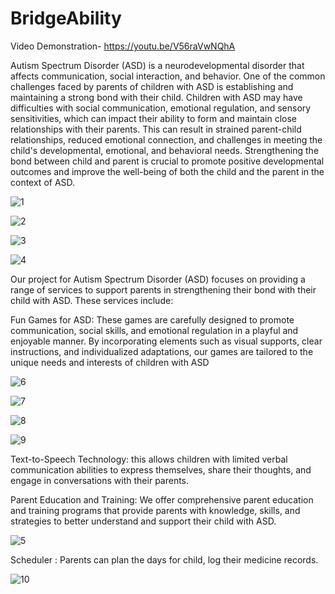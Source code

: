 # BridgeAbility

Video Demonstration- https://youtu.be/V56raVwNQhA

Autism Spectrum Disorder (ASD) is a neurodevelopmental disorder that affects communication, social interaction, and behavior. One of the common challenges faced by parents of children with ASD is establishing and maintaining a strong bond with their child. Children with ASD may have difficulties with social communication, emotional regulation, and sensory sensitivities, which can impact their ability to form and maintain close relationships with their parents. This can result in strained parent-child relationships, reduced emotional connection, and challenges in meeting the child's developmental, emotional, and behavioral needs. Strengthening the bond between child and parent is crucial to promote positive developmental outcomes and improve the well-being of both the child and the parent in the context of ASD.

![1](https://user-images.githubusercontent.com/85023497/235231956-2d7c9ded-9637-475d-8884-56cede9c1494.jpg)

![2](https://user-images.githubusercontent.com/85023497/235231971-436e0ad4-138f-4b81-83d3-6592b5853927.jpg)

![3](https://user-images.githubusercontent.com/85023497/235231999-db40611b-45ab-4c6e-aa26-bf89e475315e.jpg)

![4](https://user-images.githubusercontent.com/85023497/235232027-219f854f-4f9f-4457-9caa-9a029bd40fb3.jpg)


Our project for Autism Spectrum Disorder (ASD) focuses on providing a range of services to support parents in strengthening their bond with their child with ASD. These services include:

Fun Games for ASD: These games are carefully designed to promote communication, social skills, and emotional regulation in a playful and enjoyable manner. By incorporating elements such as visual supports, clear instructions, and individualized adaptations, our games are tailored to the unique needs and interests of children with ASD

![6](https://user-images.githubusercontent.com/85023497/235232070-9f215218-afed-429d-804f-cb9eef18963c.jpg)

![7](https://user-images.githubusercontent.com/85023497/235232146-acf1de2a-a06f-4901-b22a-27afafdd627d.jpg)

![8](https://user-images.githubusercontent.com/85023497/235232166-9ca4ee0c-c562-49b7-b76a-3575272f1faa.jpg)

![9](https://user-images.githubusercontent.com/85023497/235232204-65830855-9daa-4f19-a64d-36fe1b923e60.jpg)

Text-to-Speech Technology: this allows children with limited verbal communication abilities to express themselves, share their thoughts, and engage in conversations with their parents.

Parent Education and Training: We offer comprehensive parent education and training programs that provide parents with knowledge, skills, and strategies to better understand and support their child with ASD.

![5](https://user-images.githubusercontent.com/85023497/235232042-57168770-5648-4c06-bc11-f3192e931878.jpg)

Scheduler : Parents can plan the days for child, log their medicine records.

![10](https://user-images.githubusercontent.com/85023497/235232230-6f5211fb-7dff-4494-a1a5-1cd9060f3a59.jpg)
